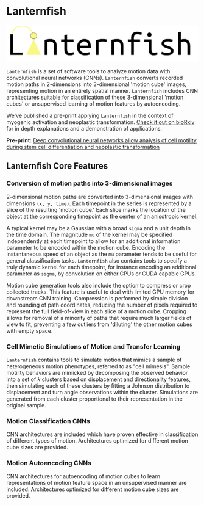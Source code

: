 # Lanternfish

![Lanternfish logo](lanternfish_logo.png)

`Lanternfish` is a set of software tools to analyze motion data with convolutional neural networks (CNNs). `Lanternfish` converts recorded motion paths in 2-dimensions into 3-dimensional 'motion cube' images, representing motion in an entirely spatial manner. `Lanternfish` includes CNN architectures suitable for classification of these 3-dimensional 'motion cubes' or unsupervised learning of motion features by autoencoding.

We've published a pre-print applying `Lanternfish` in the context of myogenic activation and neoplastic transformation. [Check it out on bioRxiv](http://www.biorxiv.org/content/early/2017/07/05/159202) for in depth explanations and a demonstration of applications.

**Pre-print:** [Deep convolutional neural networks allow analysis of cell motility during stem cell differentiation and neoplastic transformation](http://www.biorxiv.org/content/early/2017/07/05/159202)

## Lanternfish Core Features

### Conversion of motion paths into 3-dimensional images

2-dimensional motion paths are converted into 3-dimensional images with dimensions `(x, y, time)`. Each timepoint in the series is represented by a slice of the resulting 'motion cube.' Each slice marks the location of the object at the corresponding timepoint as the center of an anisotropic kernel.

A typical kernel may be a Gaussian with a broad `sigma` and a unit depth in the time domain. The magnitude `mu` of the kernel may be specified independently at each timepoint to allow for an additional information parameter to be encoded within the motion cube. Encoding the instantaneous speed of an object as the `mu` parameter tends to be useful for general classification tasks. `Lanternfish` also contains tools to specify a truly dynamic kernel for each timepoint, for instance encoding an additional parameter as `sigma`, by convolution on either CPUs or CUDA capable GPUs.

Motion cube generation tools also include the option to compress or crop collected tracks. This feature is useful to deal with limited GPU memory for downstream CNN training. Compression is performed by simple division and rounding of path coordinates, reducing the number of pixels required to represent the full field-of-view in each slice of a motion cube. Cropping allows for removal of a minority of paths that require much larger fields of view to fit, preventing a few outliers from 'diluting' the other motion cubes with empty space.

### Cell Mimetic Simulations of Motion and Transfer Learning

`Lanternfish` contains tools to simulate motion that mimics a sample of heterogeneous motion phenotypes, referred to as "cell mimesis". Sample motility behaviors are mimicked by decomposing the observed behavior into a set of *k* clusters based on displacement and directionality features, then simulating each of these clusters by fitting a Johnson distribution to displacement and turn angle observations within the cluster. Simulations are generated from each cluster proportional to their representation in the original sample.

### Motion Classification CNNs

CNN architectures are included which have proven effective in classification of different types of motion. Architectures optimized for different motion cube sizes are provided.  

### Motion Autoencoding CNNs

CNN architectures for autoencoding of motion cubes to learn representations of motion feature space in an unsupervised manner are included. Architectures optimized for different motion cube sizes are provided.
